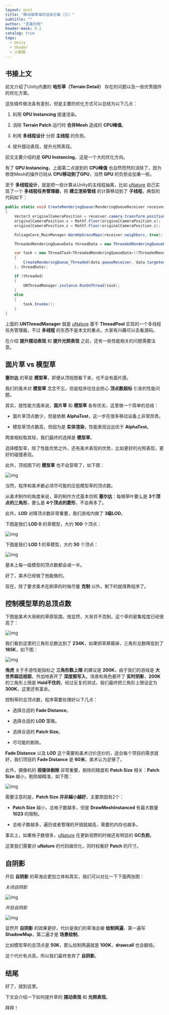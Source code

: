 ```yaml
---
layout: post
title: "移动端草海的渲染方案（三）"
subtitle: ""
author: "恶毒的狗"
header-mask: 0.2
catalog: true
tags:
  - Unity
  - Shader
  - 小甜甜
---
```


## 书接上文

前文介绍了Unity内置的 **地形草（Terrain Detail）** 存在的问题以及一些优秀插件的优化方案。

这些插件做法各有差别，但是主要的优化方式可以总结为以下几点：

1. 利用 **GPU Instancing** 提速渲染。

2. 消除 **Terrain Patch** 运行时 **合并Mesh** 造成的 **CPU峰值**。

3. 利用 **多线程设计** 分担 **主线程** 的负担。

4. 提升摆动表现，提升光照表现。

前文主要介绍的是 **GPU Instancing**，这是一个大的优化方向。

有了 **GPU Instancing**，上面第二点提到的 **CPU峰值** 也自然而然的消除了，因为修改Mesh的操作已经从 **CPU移动到了GPU**，当然 **GPU** 的负担会加重一些。

至于 **多线程设计**，就是把一些计算从Unity的主线程抽离，比如 [uNature](https://assetstore.unity.com/packages/vfx/shaders/unature-gpu-grass-and-interactable-trees-43129?aid=1101l85Tr) 自己实现了一个 **多线程任务管理器**，把 **建立渲染管线** 的计算移动到了 **子线程**，典型的代码如下：

```csharp
public static void CreateRenderingQueue(RenderingQueueReceiver receiver, bool threaded = true)
{
    Vector3 originalCameraPosition = receiver.camera.transform.position + UNStandaloneUtility.GetStreamingAdjuster();
    originalCameraPosition.x = Mathf.Floor(originalCameraPosition.x);
    originalCameraPosition.z = Mathf.Floor(originalCameraPosition.z);

    FoliageCore_MainManager.WarmUpGrassMaps(receiver.neighbors, true);

    ThreadedRenderingQueueData threadData = new ThreadedRenderingQueueData(receiver, originalCameraPosition);

    var task = new ThreadTask<ThreadedRenderingQueueData>((ThreadedRenderingQueueData data) =>
    {
    	CreateRenderingQueue_Threaded(data.queueReceiver, data.targetedManagerInstances, data.originalCameraPosition);
    }, threadData);

    if (threaded)
    {
    	UNThreadManager.instance.RunOnThread(task);
    }
    else
    {
    	task.Invoke();
    }
}
```

上面的 **UNThreadManager** 就是 [uNature](https://assetstore.unity.com/packages/vfx/shaders/unature-gpu-grass-and-interactable-trees-43129?aid=1101l85Tr) 基于 **ThreadPool** 实现的一个多线程任务管理器，不过 **多线程** 的东西不是本文的重点，大家有兴趣可以去看源码。

在介绍 **提升摆动表现** 和 **提升光照表现** 之前，还有一些性能相关的问题需要注意。

## 面片草 vs 模型草

**塞尔达** 的草是 **模型草**，即便从顶视图看下来，也不会有面片感。

我们的美术对 **模型草** 念念不忘，但是程序往往会担心 **顶点数超标** 引发的性能问题。

其实，就性能方面来说，**面片草** 和 **模型草** 各有优劣，这里做一个简单的总结：

+ 面片草顶点数少，但是依赖 **AlphaTest**，这一步在很多移动设备上非常昂贵。

+ 模型草顶点数高，但因为是 **实体渲染**，性能表现远远优于 **AlphaTest**。

两害相权取其轻，我们最终的选择是 **模型草**。

选择模型草，除了性能优势之外，还有美术表现的优势，比如更好的光照表现，更好的碰撞表现。

此外，顶视图下的 **模型草** 也不会穿帮了，如下图：

![img](/img/unity-grass3/screenshot6.png)

当然，程序和美术都必须尽可能的压低模型草的顶点数。

从美术制作的角度来说，草的制作方式基本仿照 **塞尔达**：每根草叶要么是 **3个顶点的三角形**，要么是 **4个顶点的菱形**，不会再多了。

此外，**LOD** 对降顶点数非常重要，我们游戏内做了 **3级LOD**。

下图是我们 **LOD 0** 的草模型，大约 **100** 个顶点：

![img](/img/unity-grass3/screenshot1.png)

下图是我们 **LOD 1** 的草模型，大约 **50** 个顶点：

![img](/img/unity-grass3/screenshot2.png)

基本上每一级模型的顶点数都会减一半。

好了，美术已经做了他能做的。

现在，除了要求美术在刷草的时候尽量 **克制** 以外，剩下的就得靠程序了。

## 控制模型草的总顶点数

下图是美术大哥刷的草原氛围，很显然，大哥并不克制，这个草的密集程度已经很高了：

![img](/img/unity-grass3/screenshot3.png)

我们看到这里的三角形总数达到了 **234K**，如果把草屏蔽掉，三角形总数降低到了 **185K**，如下图：

![img](/img/unity-grass3/screenshot4.png)

**侑虎** 关于手游性能指标之 **三角形数上限** 的建议是 **200K**，由于我们的游戏是 **大世界超远视距**，外加地表开了 **深度图写入**，场景和角色都开了 **实时阴影**，**200K** 的三角形上限是 **Hold不住的**，经过反复的测试，我们最终把三角形上限设定为 **300K**，这里还有富余。

控制草的总顶点数，程序需要处理好以下几点：

+ 选择合适的 **Fade Distance**。

+ 选择合适的 **LOD** 策略。

+ 选择合适的 **Patch Size**。

+ 尽可能的剔除。

**Fade Distance** 以及 **LOD** 这个需要和美术讨价还价的，适合每个项目的需求就好，我们项目的 **Fade Distance** 是 **60米**，美术认为足够了。

此外，摄像机的 **视锥体剔除** 非常重要，剔除的精度和 **Patch Size** 相关：**Patch Size** 越小，剔除越精准，如下图：

![img](/img/unity-grass3/screenshot5.png)

需要注意的是，**Patch Size 并非越小越好**，主要原因有2个：

+ **Patch Size** 越小，总格子数越多，但是 **DrawMeshInstanced** 有最大数量 **1023** 的限制。

+ 总格子数越多，遍历或者管理的开销就越高，需要的内存也越多。

事实上，如果格子数很多，[uNature](https://assetstore.unity.com/packages/vfx/shaders/unature-gpu-grass-and-interactable-trees-43129?aid=1101l85Tr) 在更新视野的时候还有明显的 **GC负担**。

这里我们需要对 **uNature** 的代码做优化，同时权衡好 **Patch** 的尺寸。

## 自阴影

开启 **自阴影** 的草海会更加立体和真实，我们可以对比一下下面两张图：

*关闭自阴影*

![img](/img/unity-grass3/screenshot7.png)

*开启自阴影*

![img](/img/unity-grass3/screenshot8.png)

显然开 **自阴影** 的效果更好，代价是我们的草海会被 **绘制两遍**，第一遍写 **ShadowMap**，第二遍才是 **场景绘制**。

比如模型草的总顶点是 **50K**，那么绘制两遍就是 **100K**，**drawcall** 也会翻倍。

这个代价有点高，所以我们最终舍弃了 **自阴影**。

## 结尾

好了，就到这里。

下文会介绍一下如何提升草的 **摆动表现** 和 **光照表现**。

拜拜！





































































